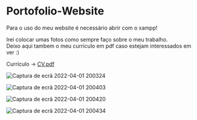 # Portofolio-Website

Para o uso do meu website é necessário abrir com o xampp! 

Irei colocar umas fotos como sempre faço sobre o meu trabalho. <br>
Deixo aqui tambem o meu curriculo em pdf caso estejam interessados em ver :)

Currículo -> [CV.pdf](https://github.com/alexandracarvalh0/Portofolio-Website/files/8400296/CV.pdf)

![Captura de ecrã 2022-04-01 200324](https://user-images.githubusercontent.com/99768956/161325803-9fd6e7f1-6ecb-4f99-9823-bbf3e45626a9.png)

![Captura de ecrã 2022-04-01 200403](https://user-images.githubusercontent.com/99768956/161325945-17889857-756e-4099-a7b8-0f6c67ba041c.png)

![Captura de ecrã 2022-04-01 200420](https://user-images.githubusercontent.com/99768956/161325961-0551be17-0a01-4fd9-a3ef-35d6a1d56376.png)

![Captura de ecrã 2022-04-01 200434](https://user-images.githubusercontent.com/99768956/161325972-eebb2dbf-63aa-469a-a989-1063ac8932f6.png)

